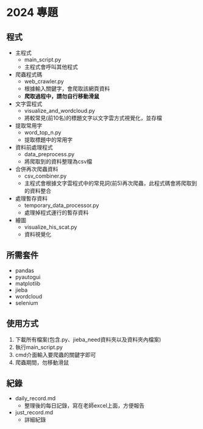 # 2024 專題
## 程式
 - 主程式
   - main_script.py
   - 主程式會呼叫其他程式
 - 爬蟲程式碼
   - web_crawler.py
   - 根據輸入關鍵字，會爬取該網頁資料
   - **爬取過程中，請勿自行移動滑鼠**
 - 文字雲程式
   - visualize_and_wordcloud.py
   - 將較常見(前10名)的標題文字以文字雲方式視覺化，並存檔
 - 提取常用字 
   - word_top_n.py
   - 提取標題中的常用字
 - 資料前處理程式
   - data_preprocess.py
   - 將爬取到的資料整理為csv檔
 - 合併再次爬蟲資料 
   - csv_combiner.py
   - 主程式會根據文字雲程式中的常見詞(前5)再次爬蟲，此程式碼會將爬取到的資料整合
 - 處理暫存資料 
   - temporary_data_processor.py
   - 處理掉程式運行的暫存資料
 - 繪圖 
   - visualize_his_scat.py
   - 資料視覺化
## 所需套件
 - pandas
 - pyautogui
 - matplotlib
 - jieba
 - wordcloud
 - selenium

## 使用方式
1. 下載所有檔案(包含.py、jieba_need資料夾以及資料夾內檔案)
2. 執行main_script.py
3. cmd介面輸入要爬蟲的關鍵字即可
4. 爬蟲期間，勿移動滑鼠

## 紀錄
 - daily_record.md
   - 整理後的每日記錄，寫在老師excel上面，方便報告
 - just_record.md
   - 詳細紀錄
